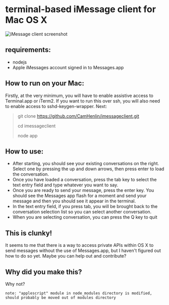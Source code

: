 # terminal-based iMessage client for Mac OS X

![iMessage client screenshot](https://github.com/CamHenlin/imessageclient/raw/master/screenshot.png "screenshot of the iMessage client in action")

## requirements:
- nodejs
- Apple iMessages account signed in to Messages.app

## How to run on your Mac:
Firstly, at the very minimum, you will have to enable assistive access to Terminal.app or iTerm2. If you want to run this over ssh, you will also need to enable access to sshd-keygen-wrapper. Next:
> git clone https://github.com/CamHenlin/imessageclient.git
>
> cd imessageclient
>
> node app
>

## How to use:
- After starting, you should see your existing conversations on the right. Select one by pressing the up and down arrows, then press enter to load the conversation.
- Once you have loaded a conversation, press the tab key to select the text entry field and type whatever you want to say.
- Once you are ready to send your message, press the enter key. You should see the Messages app flash for a moment and send your message and then you should see it appear in the terminal.
- In the text entry field, if you press tab, you will be brought back to the conversation selection list so you can select another conversation.
- When you are selecting conversation, you can press the Q key to quit



## This is clunky!
It seems to me that there is a way to access private APIs within OS X to send messages without the use of Messages.app, but I haven't figured out how to do so yet. Maybe you can help out and contribute?

## Why did you make this?
Why not?


`note: "applescript" module in node_modules directory is modified, should probably be moved out of modules directory`
